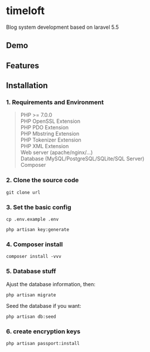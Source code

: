 # timeloft
Blog system development based on laravel 5.5

## Demo

## Features

## Installation

### 1. Requirements and Environment
>PHP >= 7.0.0 <br />
>PHP OpenSSL Extension <br />
>PHP PDO Extension <br />
>PHP Mbstring Extension <br />
>PHP Tokenizer Extension <br />
>PHP XML Extension <br />
>Web server (apache/nginx/...) <br />
>Database (MySQL/PostgreSQL/SQLite/SQL Server) <br />
>Composer

### 2. Clone the source code

``git clone url``

### 3. Set the basic config

``cp .env.example .env``

``php artisan key:generate``

### 4. Composer install

``composer install -vvv``

### 5. Database stuff

Ajust the database information, then:

``php artisan migrate``

Seed the database if you want:

``php artisan db:seed``

### 6. create encryption keys

``php artisan passport:install``
